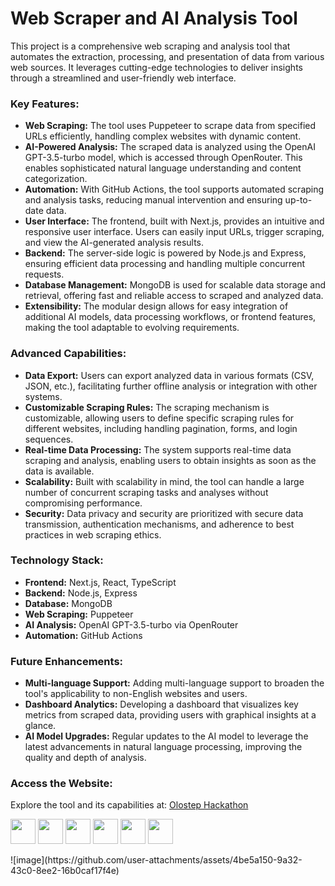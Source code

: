 # Web Scraper and AI Analysis Tool

This project is a comprehensive web scraping and analysis tool that automates the extraction, processing, and presentation of data from various web sources. It leverages cutting-edge technologies to deliver insights through a streamlined and user-friendly web interface.

### Key Features:
- **Web Scraping:** The tool uses Puppeteer to scrape data from specified URLs efficiently, handling complex websites with dynamic content.
- **AI-Powered Analysis:** The scraped data is analyzed using the OpenAI GPT-3.5-turbo model, which is accessed through OpenRouter. This enables sophisticated natural language understanding and content categorization.
- **Automation:** With GitHub Actions, the tool supports automated scraping and analysis tasks, reducing manual intervention and ensuring up-to-date data.
- **User Interface:** The frontend, built with Next.js, provides an intuitive and responsive user interface. Users can easily input URLs, trigger scraping, and view the AI-generated analysis results.
- **Backend:** The server-side logic is powered by Node.js and Express, ensuring efficient data processing and handling multiple concurrent requests.
- **Database Management:** MongoDB is used for scalable data storage and retrieval, offering fast and reliable access to scraped and analyzed data.
- **Extensibility:** The modular design allows for easy integration of additional AI models, data processing workflows, or frontend features, making the tool adaptable to evolving requirements.

### Advanced Capabilities:
- **Data Export:** Users can export analyzed data in various formats (CSV, JSON, etc.), facilitating further offline analysis or integration with other systems.
- **Customizable Scraping Rules:** The scraping mechanism is customizable, allowing users to define specific scraping rules for different websites, including handling pagination, forms, and login sequences.
- **Real-time Data Processing:** The system supports real-time data scraping and analysis, enabling users to obtain insights as soon as the data is available.
- **Scalability:** Built with scalability in mind, the tool can handle a large number of concurrent scraping tasks and analyses without compromising performance.
- **Security:** Data privacy and security are prioritized with secure data transmission, authentication mechanisms, and adherence to best practices in web scraping ethics.

### Technology Stack:
- **Frontend:** Next.js, React, TypeScript
- **Backend:** Node.js, Express
- **Database:** MongoDB
- **Web Scraping:** Puppeteer
- **AI Analysis:** OpenAI GPT-3.5-turbo via OpenRouter
- **Automation:** GitHub Actions

### Future Enhancements:
- **Multi-language Support:** Adding multi-language support to broaden the tool's applicability to non-English websites and users.
- **Dashboard Analytics:** Developing a dashboard that visualizes key metrics from scraped data, providing users with graphical insights at a glance.
- **AI Model Upgrades:** Regular updates to the AI model to leverage the latest advancements in natural language processing, improving the quality and depth of analysis.

### Access the Website:
Explore the tool and its capabilities at: [Olostep Hackathon](https://olostep-hackathon.vercel.app/)

<p align="left">
  <!-- Next.js -->
  <img src="https://cdn.jsdelivr.net/gh/devicons/devicon/icons/nextjs/nextjs-original-wordmark.svg" width="40" height="40"/>
  <!-- Node.js -->
  <img src="https://cdn.jsdelivr.net/gh/devicons/devicon/icons/nodejs/nodejs-original.svg" width="40" height="40"/>
  <!-- Express -->
  <img src="https://cdn.jsdelivr.net/gh/devicons/devicon/icons/express/express-original.svg" width="40" height="40"/>
  <!-- MongoDB -->
  <img src="https://cdn.jsdelivr.net/gh/devicons/devicon/icons/mongodb/mongodb-original.svg" width="40" height="40"/>
  <!-- Puppeteer -->
  <img src="https://cdn.jsdelivr.net/gh/devicons/devicon/icons/puppeteer/puppeteer-original.svg" width="40" height="40"/>

  <!-- GitHub Actions -->
  <img src="https://cdn.jsdelivr.net/gh/devicons/devicon/icons/github/github-original.svg" width="40" height="40"/>
</p>
![image](https://github.com/user-attachments/assets/4be5a150-9a32-43c0-8ee2-16b0caf17f4e)
